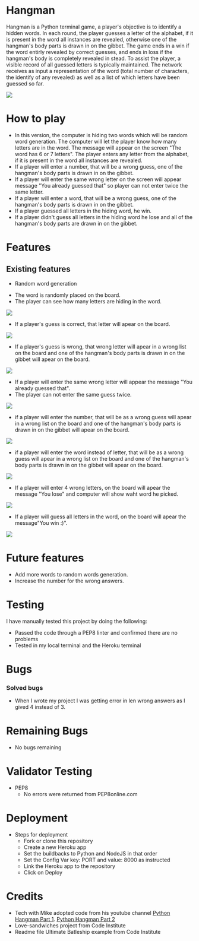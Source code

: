 # Hangman 
Hangman is a Python terminal game, a player's objective is to identify a hidden words. In each round, the player guesses a letter of the alphabet, if it is present in the word all instances are revealed, otherwise one of the hangman's body parts is drawn in on the gibbet. The game ends in a win if the word entirly revealed by correct guesses, and ends in loss if the hangman's body is completely revealed in stead. To assist the player, a visible record of all guessed letters is typically maintained. 
The network receives as input a representation of the word (total number of characters, the identify of any revealed) as well as a list of which letters have been guessed so far. 

![](images/image1.png)

# How to play 
 - In this version, the computer is hiding two words which will be random word generation. The computer will let the player know how many letters are in the word. The message will appear on the screen "The word has 6 or 7 letters". The player enters any letter from the alphabet, if it is present in the word all instances are revealed. 
 - If a player will enter a number, that will be a wrong guess, one of the hangman's body parts is drawn in on the gibbet. 
 - If a player will enter the same wrong letter on the screen will appear message "You already guessed that" so player can not enter twice the same letter. 
 - If a player will enter a word, that will be a wrong guess, one of the hangman's body parts is drawn in on the gibbet. 
 - If a player guessed all letters in the hiding word, he win.  
 - If a player didn't guess all letters in the hiding word he lose and all of the hangman's body parts are drawn in on the gibbet.

# Features

## Existing features
 * Random word generation
  - The word is randomly placed on the board. 
  - The player can see how many letters are hiding in the word. 

![](images/image2.png)


  - If a player's guess is correct, that letter will apear on the board. 


![](images/image3.png)

  - If a player's guess is wrong, that wrong letter will apear in a wrong list on the board and one of the hangman's body parts is drawn in on the gibbet will apear on the board.

![](images/image4.png)

  - If a player will enter the same wrong letter will appear the message "You already guessed that".
  - The player can not enter the same guess twice. 

![](images/image5.png)

  - if a player will enter the number, that will be as a wrong guess will apear in a wrong list on the board and one of the hangman's body parts is drawn in on the gibbet will apear on the board.

![](images/image6.png)

  - if a player will enter the word instead of letter, that will be as a wrong guess will apear in a wrong list on the board and one of the hangman's body parts is drawn in on the gibbet will apear on the board.

![](images/image7.png)

  - If a player will enter 4 wrong letters, on the board will apear the message "You lose" and computer will show waht word he picked. 

![](images/image8.png)

  - If a player will guess all letters in the word, on the board will apear the message"You win :)".

![](images/image9.png)

# Future features
 * Add more words to random words generation.
 * Increase the number for the wrong answers.

# Testing
I have manually tested this project by doing the following: 
 * Passed the code through a PEP8 linter and confirmed there are no problems
 * Tested in my local terminal and the Heroku terminal

# Bugs

### Solved bugs

 * When I wrote my project I was getting error in len wrong answers as I gived 4 instead of 3. 

# Remaining Bugs

* No bugs remaining

# Validator Testing

* PEP8
  - No errors were returned from PEP8online.com

# Deployment 
* Steps for deployment
  - Fork or clone this repository
  - Create a new Heroku app
  - Set the buildbacks to Python and NodeJS in that order
  - Set the Config Var key: PORT and value: 8000 as instructed
  - Link the Heroku app to the repository
  - Click on Deploy

# Credits
* Tech with Mike adopted code from his youtube channel [Python Hangman Part 1](https://youtu.be/Ff--def_1q0). [Python Hangman Part 2 ](https://youtu.be/7sVnul-StrU)
* Love-sandwiches project from Code Institute
* Readme file Ultimate Batleship example from Code Institute
